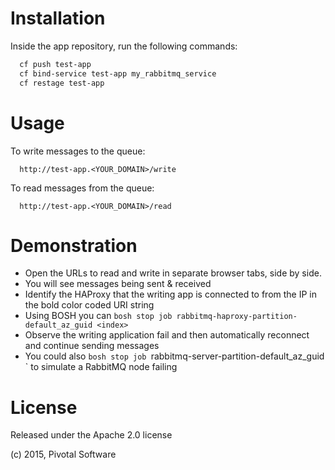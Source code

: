 Installation
============

Inside the app repository, run the following commands:

```bash
  cf push test-app
  cf bind-service test-app my_rabbitmq_service
  cf restage test-app
```

Usage
=====

To write messages to the queue:

```
  http://test-app.<YOUR_DOMAIN>/write
```

To read messages from the queue:

```
  http://test-app.<YOUR_DOMAIN>/read
```

Demonstration
=============

* Open the URLs to read and write in separate browser tabs, side by side. 
* You will see messages being sent & received
* Identify the HAProxy that the writing app is connected to from the IP in the bold color coded URI string
* Using BOSH you can `bosh stop job rabbitmq-haproxy-partition-default_az_guid <index>`
* Observe the writing application fail and then automatically reconnect and continue sending messages
* You could also `bosh stop job `rabbitmq-server-partition-default_az_guid <index>` to simulate a RabbitMQ node failing

License
=======

Released under the Apache 2.0 license

(c) 2015, Pivotal Software



